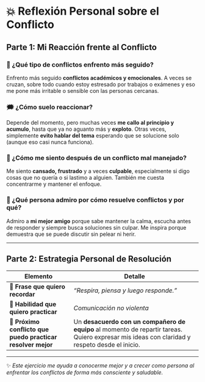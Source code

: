 # 💥 Reflexión Personal sobre el Conflicto

## Parte 1: Mi Reacción frente al Conflicto

### 🧯 ¿Qué tipo de conflictos enfrento más seguido?
Enfrento más seguido **conflictos académicos y emocionales**. A veces se cruzan, sobre todo cuando estoy estresado por trabajos o exámenes y eso me pone más irritable o sensible con las personas cercanas.

### 🗯️ ¿Cómo suelo reaccionar?
Depende del momento, pero muchas veces **me callo al principio y acumulo**, hasta que ya no aguanto más y **exploto**. Otras veces, simplemente **evito hablar del tema** esperando que se solucione solo (aunque eso casi nunca funciona).

### 🤯 ¿Cómo me siento después de un conflicto mal manejado?
Me siento **cansado, frustrado** y a veces **culpable**, especialmente si digo cosas que no quería o si lastimo a alguien. También me cuesta concentrarme y mantener el enfoque.

### 🌈 ¿Qué persona admiro por cómo resuelve conflictos y por qué?
Admiro a **mi mejor amigo** porque sabe mantener la calma, escucha antes de responder y siempre busca soluciones sin culpar. Me inspira porque demuestra que se puede discutir sin pelear ni herir.

---

## Parte 2: Estrategia Personal de Resolución

| Elemento | Detalle |
|---------|---------|
| 💬 **Frase que quiero recordar** | *“Respira, piensa y luego responde.”* |
| 🤝 **Habilidad que quiero practicar** | *Comunicación no violenta* |
| 🧪 **Próximo conflicto que puedo practicar resolver mejor** | Un **desacuerdo con un compañero de equipo** al momento de repartir tareas. Quiero expresar mis ideas con claridad y respeto desde el inicio. |

---

✨ *Este ejercicio me ayuda a conocerme mejor y a crecer como persona al enfrentar los conflictos de forma más consciente y saludable.*
